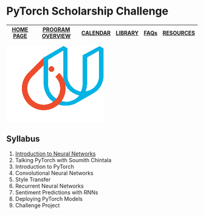 # PyTorch Scholarship Challenge 

| [HOME PAGE](https://sites.google.com/udacity.com/pytorch-scholarship-facebook/home) | [PROGRAM OVERVIEW](https://sites.google.com/udacity.com/pytorch-scholarship-facebook/program-overview) | [CALENDAR](https://sites.google.com/udacity.com/pytorch-scholarship-facebook/calendar) | [LIBRARY](https://docs.google.com/spreadsheets/d/1HnlcuI3I-d3Cli__RxOgMrxmE3aiZ8Vw5ar14WoPVRo/edit#gid=1462963974) | [FAQs](https://sites.google.com/udacity.com/pytorch-scholarship-facebook/faqs) | [RESOURCES](https://sites.google.com/udacity.com/pytorch-scholarship-facebook/resources) |
|-------------------------------------------------------------------------------------|--------------------------------------------------------------------------------------------------------|----------------------------------------------------------------------------------------|--------------------------------------------------------------------------------------------------------------------|--------------------------------------------------------------------------------|------------------------------------------------------------------------------------------|

![logo](./docs/udacity-pytorch-256.png)

## Syllabus

1. [Introduction to Neural Networks](/intro_nn/)
1. Talking PyTorch with Soumith Chintala
1. Introduction to PyTorch
1. Convolutional Neural Networks
1. Style Transfer
1. Recurrent Neural Networks
1. Sentiment Predictions with RNNs
1. Deploying PyTorch Models
1. Challenge Project

